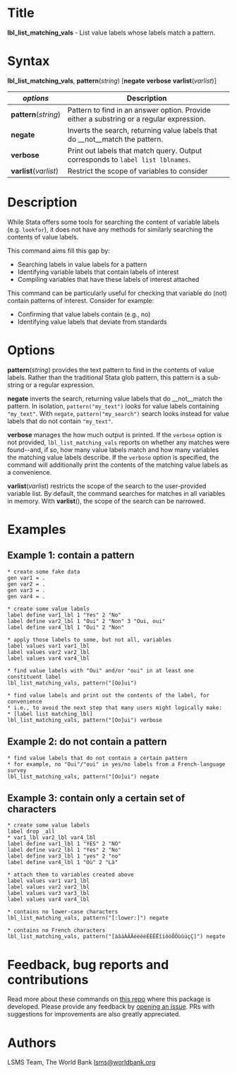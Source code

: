 # Title

__lbl_list_matching_vals__ - List value labels whose labels match a pattern.

# Syntax

__lbl_list_matching_vals__, __pattern__(_string_) [__**neg**ate__ __**ver**bose__ __**v**arlist__(_varlist_)]

| _options_ | Description |
|-----------|-------------|
| __pattern__(_string_)   | Pattern to find in an answer option. Provide either a substring or a regular expression.  |
| __**neg**ate__   | Inverts the search, returning value labels that do __not__match the pattern.  |
| __**ver**bose__   | Print out labels that match query. Output corresponds to `label list lblnames`.  |
| __**v**arlist__(_varlist_) | Restrict the scope of variables to consider |

# Description

While Stata offers some tools for searching the content of variable labels (e.g. `lookfor`), it does not have any methods for similarly searching the contents of value labels.

This command aims fill this gap by:

- Searching labels in value labels for a pattern
- Identifying variable labels that contain labels of interest
- Compiling variables that have these labels of interest attached

This command can be particularly useful for checking that variable do (not) contain patterns of interest. Consider for example:

- Confirming that value labels contain (e.g., no)
- Identifying value labels that deviate from standards

# Options

__pattern__(_string_) provides the text pattern to find in the contents of value labels. Rather than the traditional Stata glob pattern, this pattern is a sub-string or a regular expression.

__**neg**ate__ inverts the search, returning value labels that do __not__match the pattern. In isolation, `pattern("my_text")` looks for value labels containing `"my_text"`. With `negate`, `pattern("my_search")` search looks instead for value labels that do not contain `"my_text"`.

__**ver**bose__ manages the how much output is printed. If the `verbose` option is not provided, `lbl_list_matching_vals` reports on whether any matches were found--and, if so, how many value labels match and how many variables the matching value labels describe. If the `verbose` option is specified, the command will additionally print the contents of the matching value labels as a convenience.

__**v**arlist__(_varlist_) restricts the scope of the search to the user-provided variable list. By default, the command searches for matches in all variables in memory. With __varlist__(), the scope of the search can be narrowed.

# Examples

## Example 1: contain a pattern

```
* create some fake data
gen var1 = .
gen var2 = .
gen var3 = .
gen var4 = .

* create some value labels
label define var1_lbl 1 "Yes" 2 "No"
label define var2_lbl 1 "Oui" 2 "Non" 3 "Oui, oui"
label define var4_lbl 1 "Oui" 2 "Non"

* apply those labels to some, but not all, variables
label values var1 var1_lbl
label values var2 var2_lbl
label values var4 var4_lbl

* find value labels with "Oui" and/or "oui" in at least one constituent label
lbl_list_matching_vals, pattern("[Oo]ui")

* find value labels and print out the contents of the label, for convenience
* i.e., to avoid the next step that many users might logically make:
* [label list matching_lbl]
lbl_list_matching_vals, pattern("[Oo]ui") verbose
```

## Example 2: do not contain a pattern

```
* find value labels that do not contain a certain pattern
* for example, no "Oui"/"oui" in yes/no labels from a French-language survey
lbl_list_matching_vals, pattern("[Oo]ui") negate
```

## Example 3: contain only a certain set of characters

```
* create some value labels
label drop _all
* var1_lbl var2_lbl var4_lbl
label define var1_lbl 1 "YES" 2 "NO"
label define var2_lbl 1 "Yes" 2 "No"
label define var3_lbl 1 "yes" 2 "no"
label define var4_lbl 1 "Où" 2 "Là"

* attach them to variables created above
label values var1 var1_lbl
label values var2 var2_lbl
label values var3 var3_lbl
label values var4 var4_lbl

* contains no lower-case characters
lbl_list_matching_vals, pattern("[:lower:]") negate

* contains no French characters
lbl_list_matching_vals, pattern("[àâäÀÂÄéèêëÉÈÊËîïôöÔÖùûüçÇ]") negate

```

# Feedback, bug reports and contributions

Read more about these commands on [this repo](https://github.com/lsms-worldbank/labeller) where this package is developed. Please provide any feedback by [opening an issue](https://github.com/lsms-worldbank/labeller/issues). PRs with suggestions for improvements are also greatly appreciated.

# Authors

LSMS Team, The World Bank lsms@worldbank.org

